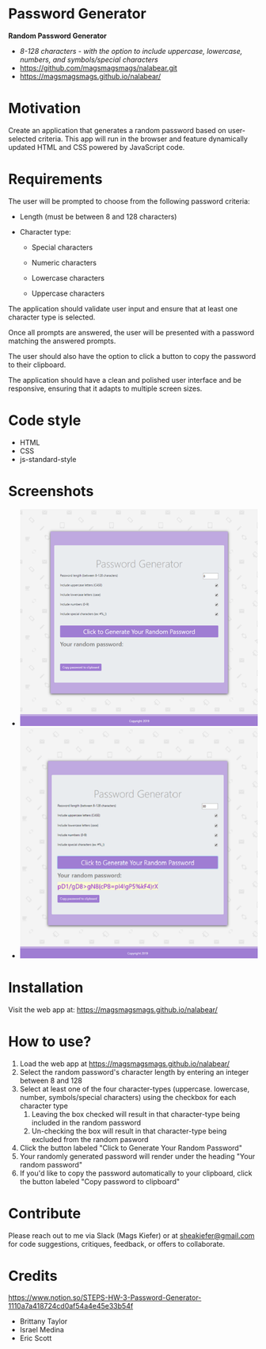 # Password Generator
**Random Password Generator**
* *8-128 characters - with the option to include uppercase, lowercase, numbers, and symbols/special characters*
* https://github.com/magsmagsmags/nalabear.git
* https://magsmagsmags.github.io/nalabear/

# Motivation
Create an application that generates a random password based on user-selected criteria. This app will run in the browser and feature dynamically updated HTML and CSS powered by JavaScript code.

# Requirements
The user will be prompted to choose from the following password criteria:

* Length (must be between 8 and 128 characters)

* Character type:

  * Special characters

  * Numeric characters

  * Lowercase characters

  * Uppercase characters

The application should validate user input and ensure that at least one character type is selected.

Once all prompts are answered, the user will be presented with a password matching the answered prompts.

The user should also have the option to click a button to copy the password to their clipboard.

The application should have a clean and polished user interface and be responsive, ensuring that it adapts to multiple screen sizes.


# Code style
* HTML
* CSS
* js-standard-style

# Screenshots
* ![Screenshot](/images/pwGenScreenshot.png)
* ![Screenshot](/images/pwGenScreenshotGen2.png)

# Installation
Visit the web app at: https://magsmagsmags.github.io/nalabear/


# How to use?
1. Load the web app at https://magsmagsmags.github.io/nalabear/
1. Select the random password's character length by entering an integer between 8 and 128
1. Select at least one of the four character-types (uppercase. lowercase, number, symbols/special characters) using the checkbox for each character type
    1. Leaving the box checked will result in that character-type being included in the random password
    1. Un-checking the box will result in that character-type being excluded from the random pasword
1. Click the button labeled "Click to Generate Your Random Password"
1. Your randomly generated password will render under the heading "Your random password"
1. If you'd like to copy the password automatically to your clipboard, click the button labeled "Copy password to clipboard"


# Contribute
Please reach out to me via Slack (Mags Kiefer) or at sheakiefer@gmail.com for code suggestions, critiques, feedback, or offers to collaborate. 

# Credits
https://www.notion.so/STEPS-HW-3-Password-Generator-1110a7a418724cd0af54a4e45e33b54f
* Brittany Taylor
* Israel Medina
* Eric Scott